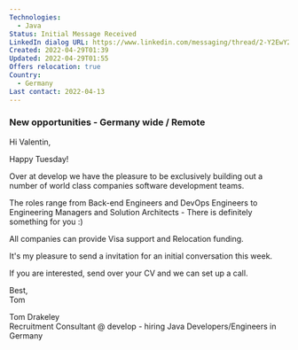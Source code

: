 ```yaml
---
Technologies:
  - Java
Status: Initial Message Received
LinkedIn dialog URL: https://www.linkedin.com/messaging/thread/2-Y2EwY2E5NDMtMmQ2Mi00NTRjLWJjZWItYmE2ODRkMGMwOTYxXzAxMw==/
Created: 2022-04-29T01:39
Updated: 2022-04-29T01:55
Offers relocation: true
Country:
  - Germany
Last contact: 2022-04-13
---
```

### New opportunities - Germany wide / Remote
Hi Valentin,  
  
Happy Tuesday!  
  
Over at develop we have the pleasure to be exclusively building out a number of world class companies software development teams.  
  
The roles range from Back-end Engineers and DevOps Engineers to Engineering Managers and Solution Architects - There is definitely something for you :)  
  
All companies can provide Visa support and Relocation funding.  
  
It's my pleasure to send a invitation for an initial conversation this week.  
  
If you are interested, send over your CV and we can set up a call.  
  
Best,  
Tom  
  
Tom Drakeley  
Recruitment Consultant @ develop - hiring Java Developers/Engineers in Germany
